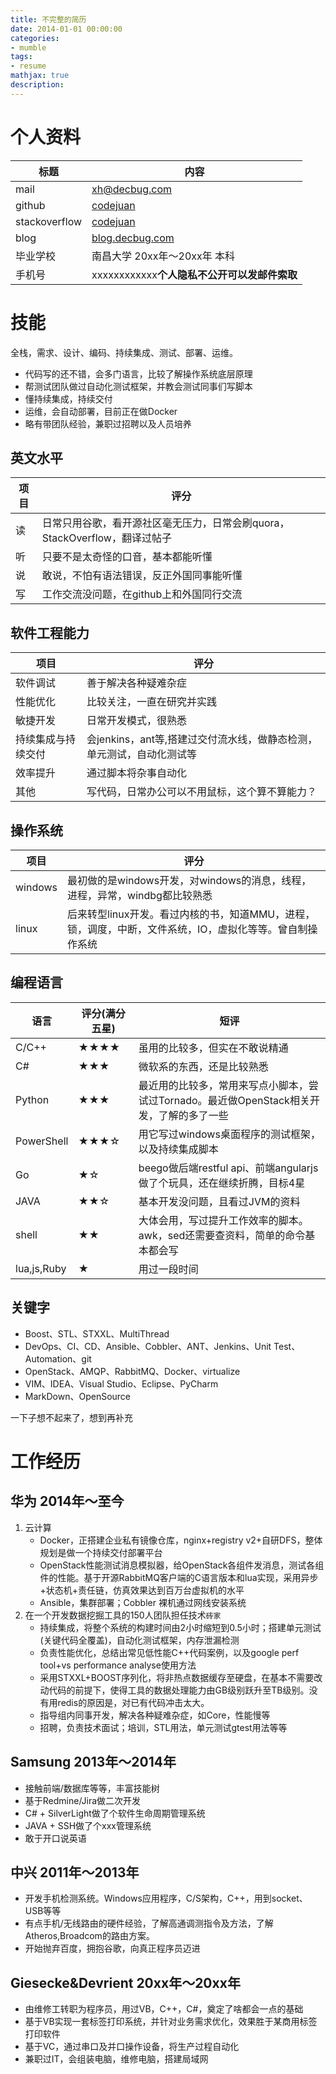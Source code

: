 ```yaml
---
title: 不完整的简历
date: 2014-01-01 00:00:00
categories:
- mumble
tags: 
- resume
mathjax: true
description: 
---
```


# 个人资料

标题|内容
----|------
mail|[xh@decbug.com](mailto:xh@decbug.com)
github|[codejuan](http://github.com/codejuan)
stackoverflow|[codejuan](http://stackoverflow.com/users/2763396/codejuan)
blog|[blog.decbug.com](http://blog.decbug.com)
毕业学校|南昌大学 20xx年～20xx年 本科
手机号|xxxxxxxxxxxx**个人隐私不公开可以发邮件索取**

<!--more-->

# 技能

全栈，需求、设计、编码、持续集成、测试、部署、运维。
- 代码写的还不错，会多门语言，比较了解操作系统底层原理
- 帮测试团队做过自动化测试框架，并教会测试同事们写脚本
- 懂持续集成，持续交付
- 运维，会自动部署，目前正在做Docker
- 略有带团队经验，兼职过招聘以及人员培养

## 英文水平

项目 | 评分
----|------
读|日常只用谷歌，看开源社区毫无压力，日常会刷quora，StackOverflow，翻译过帖子
听|只要不是太奇怪的口音，基本都能听懂
说|敢说，不怕有语法错误，反正外国同事能听懂
写|工作交流没问题，在github上和外国同行交流

## 软件工程能力
项目| 评分
----|------
软件调试|善于解决各种疑难杂症
性能优化|比较关注，一直在研究并实践
敏捷开发|日常开发模式，很熟悉
持续集成与持续交付|会jenkins，ant等,搭建过交付流水线，做静态检测，单元测试，自动化测试等
效率提升|通过脚本将杂事自动化
其他|写代码，日常办公可以不用鼠标，这个算不算能力？


## 操作系统

项目 | 评分
----|------
windows|最初做的是windows开发，对windows的消息，线程，进程，异常，windbg都比较熟悉
linux| 后来转型linux开发。看过内核的书，知道MMU，进程，锁，调度，中断，文件系统，IO，虚拟化等等。曾自制操作系统


## 编程语言

语言| 评分(满分五星)|短评
----|------|-----
C/C++|★★★★|虽用的比较多，但实在不敢说精通
C#|★★★|微软系的东西，还是比较熟悉
Python|★★★|最近用的比较多，常用来写点小脚本，尝试过Tornado。最近做OpenStack相关开发，了解的多了一些
PowerShell|★★★☆|用它写过windows桌面程序的测试框架，以及持续集成脚本
Go|★☆|beego做后端restful api、前端angularjs做了个玩具，还在继续折腾，目标4星
JAVA|★★☆|基本开发没问题，且看过JVM的资料
shell|★★|大体会用，写过提升工作效率的脚本。awk，sed还需要查资料，简单的命令基本都会写
lua,js,Ruby|★|用过一段时间

## 关键字

- Boost、STL、STXXL、MultiThread
- DevOps、CI、CD、Ansible、Cobbler、ANT、Jenkins、Unit Test、Automation、git
- OpenStack、AMQP、RabbitMQ、Docker、virtualize
- VIM、IDEA、Visual Studio、Eclipse、PyCharm
- MarkDown、OpenSource

一下子想不起来了，想到再补充

# 工作经历

## 华为 2014年～至今
1. 云计算
    - Docker，正搭建企业私有镜像仓库，nginx+registry v2+自研DFS，整体规划是做一个持续交付部署平台
    - OpenStack性能测试消息模拟器，给OpenStack各组件发消息，测试各组件的性能。基于开源RabbitMQ客户端的C语言版本和lua实现，采用异步+状态机+责任链，仿真效果达到百万台虚拟机的水平
    - Ansible，集群部署；Cobbler 裸机通过网线安装系统
2. 在一个开发数据挖掘工具的150人团队担任技术`砖家`
    - 持续集成，将整个系统的构建时间由2小时缩短到0.5小时；搭建单元测试(关键代码全覆盖)，自动化测试框架，内存泄漏检测
    - 负责性能优化，总结出常见低性能C++代码案例，以及google perf tool+vs performance analyse使用方法
    - 采用STXXL+BOOST序列化，将非热点数据缓存至硬盘，在基本不需要改动代码的前提下，使得工具的数据处理能力由GB级别跃升至TB级别。没有用redis的原因是，对已有代码冲击太大。
    - 指导组内同事开发，解决各种疑难杂症，如Core，性能慢等
    - 招聘，负责技术面试；培训，STL用法，单元测试gtest用法等等


## Samsung 2013年～2014年
- 接触前端/数据库等等，丰富技能树
- 基于Redmine/Jira做二次开发
- C# + SilverLight做了个软件生命周期管理系统
- JAVA + SSH做了个xxx管理系统
- 敢于开口说英语

## 中兴 2011年～2013年
- 开发手机检测系统。Windows应用程序，C/S架构，C++，用到socket、USB等等
- 有点手机/无线路由的硬件经验，了解高通调测指令及方法，了解Atheros,Broadcom的路由方案。
- 开始抛弃百度，拥抱谷歌，向真正程序员迈进


## Giesecke&Devrient 20xx年～20xx年
- 由维修工转职为程序员，用过VB，C++，C#，奠定了啥都会一点的基础
- 基于VB实现一套标签打印系统，并针对业务需求优化，效果胜于某商用标签打印软件
- 基于VC，通过串口及并口操作设备，将生产过程自动化
- 兼职过IT，会组装电脑，维修电脑，搭建局域网

